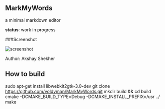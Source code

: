 MarkMyWords
-------------------

a minimal markdown editor


**status**: work in progress

###Screenshot

![screenshot](https://github.com/voldyman/MarkMyWords/raw/master/screenshots/scr.png)

Author: Akshay Shekher

## How to build
sudo apt-get install libwebkit2gtk-3.0-dev 
git clone https://github.com/voldyman/MarkMyWords.git
mkdir build && cd build 
cmake -DCMAKE_BUILD_TYPE=Debug -DCMAKE_INSTALL_PREFIX=/usr ../
make
